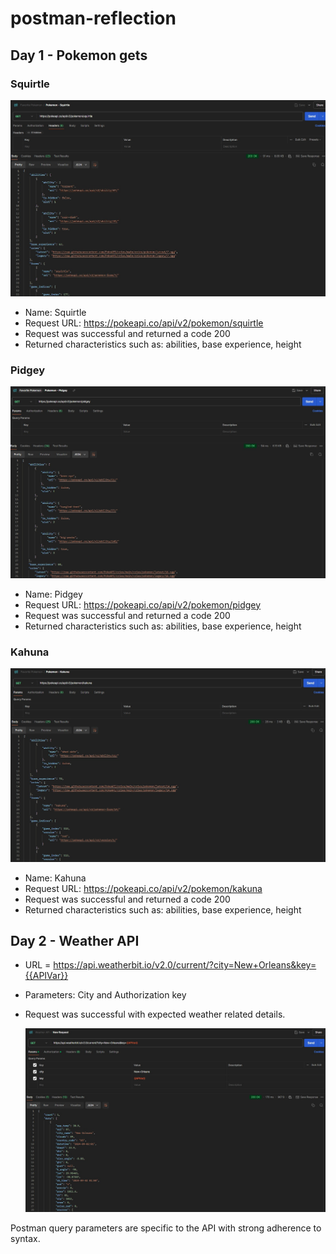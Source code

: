 # postman-reflection

## Day 1 - Pokemon gets

### Squirtle

  ![Squirtle get](pokSquirtle.jpg)

  * Name: Squirtle
  * Request URL: https://pokeapi.co/api/v2/pokemon/squirtle
  * Request was successful and returned a code 200
  * Returned characteristics such as: abilities, base experience, height
  
  ### Pidgey

  ![pokPidgey get](pokPidgey.jpg)

  * Name: Pidgey
  * Request URL: https://pokeapi.co/api/v2/pokemon/pidgey
  * Request was successful and returned a code 200
  * Returned characteristics such as: abilities, base experience, height

  ### Kahuna

  ![pokKahuna get](pokKahuna.jpg)

  * Name: Kahuna
  * Request URL: https://pokeapi.co/api/v2/pokemon/kakuna
  * Request was successful and returned a code 200
  * Returned characteristics such as: abilities, base experience, height


## Day 2 - Weather API

  * URL = https://api.weatherbit.io/v2.0/current/?city=New+Orleans&key={{APIVar}}
  * Parameters: City and Authorization key
  * Request was successful with expected weather related details.

    ![weatherapi New Orleans get](weatherNola.jpg)
    

Postman query parameters are specific to the API with strong adherence to syntax.